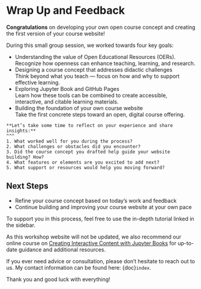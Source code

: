 # Wrap Up and Feedback

**Congratulations** on developing your own open course concept and creating the first version of your course website!

During this small group session, we worked towards four key goals:

- Understanding the value of Open Educational Resources (OERs). 
Recognize how openness can enhance teaching, learning, and research.
- Designing a course concept that addresses didactic challenges  
Think beyond what you teach — focus on how and why to support effective learning.
- Exploring Jupyter Book and GitHub Pages  
Learn how these tools can be combined to create accessible, interactive, and citable learning materials.
- Building the foundation of your own course website  
Take the first concrete steps toward an open, digital course offering.

````{card} 
**Let’s take some time to reflect on your experience and share insights:**
^^^
1. What worked well for you during the process?
2. What challenges or obstacles did you encounter?
3. Did the course concept you drafted help guide your website building? How?
4. What features or elements are you excited to add next?
5. What support or resources would help you moving forward?
````

## Next Steps
- Refine your course concept based on today’s work and feedback
- Continue building and improving your course website at your own pace

To support you in this process, feel free to use the in-depth tutorial linked in the sidebar.

As this workshop website will not be updated, we also recommend our online course on [Creating Interactive Content with Jupyter Books](https://diler-digitell.github.io/tutorial_jupyter_books/general-information/index.html) for up-to-date guidance and additional resources.

If you ever need advice or consultation, please don’t hesitate to reach out to us. My contact information can be found here: {doc}`index`.

Thank you and good luck with everything! 
